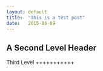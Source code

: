 ```yaml
---
layout: default
title:  "This is a test post"
date:   2015-06-09
---
```



A Second Level Header
---------------------

Third Level
+++++++++++
